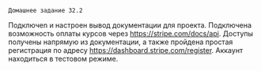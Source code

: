     Домашнее задание 32.2
 Подключen и настроeн вывод документации для проекта.
Подключена возможность оплаты курсов через https://stripe.com/docs/api.
Доступы  получены напрямую из документации, а также пройдена простая регистрация по адресу https://dashboard.stripe.com/register.
Аккаунт находиться в тестовом режиме.





